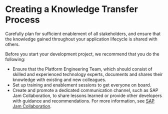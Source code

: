 <!-- loio630c14cd57f147e4b862f9f60ea4cf3d -->

# Creating a Knowledge Transfer Process

Carefully plan for sufficient enablement of all stakeholders, and ensure that the knowledge gained throughout your application lifecycle is shared with others.

Before you start your development project, we recommend that you do the following:

-   Ensure that the Platform Engineering Team, which should consist of skilled and experienced technology experts, documents and shares their knowledge with existing and new colleagues.
-   Set up training and enablement sessions to get everyone on board.
-   Create and promote a dedicated communication channel, such as SAP Jam Collaboration, to share lessons learned or provide other developers with guidance and recommendations. For more information, see [SAP Jam Collaboration](https://www.sap.com/products/enterprise-social-collaboration.html).

